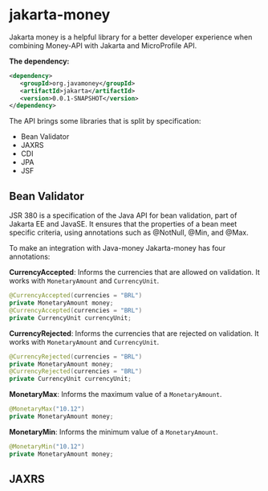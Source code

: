 # jakarta-money

Jakarta money is a helpful library for a better developer experience when combining Money-API with Jakarta and MicroProfile API.

**The dependency:**

```xml
<dependency>
   <groupId>org.javamoney</groupId>
   <artifactId>jakarta</artifactId>
   <version>0.0.1-SNAPSHOT</version>
</dependency>
```

The API brings some libraries that is split by specification:

* Bean Validator
* JAXRS
* CDI
* JPA
* JSF

## Bean Validator

JSR 380 is a specification of the Java API for bean validation, part of Jakarta EE and JavaSE. It ensures that the properties of a bean meet specific criteria, using annotations such as @NotNull, @Min, and @Max.

To make an integration with Java-money Jakarta-money has four annotations:

**CurrencyAccepted**: Informs the currencies that are allowed on validation. It works with `MonetaryAmount` and `CurrencyUnit`.

```java
@CurrencyAccepted(currencies = "BRL")
private MonetaryAmount money;
@CurrencyAccepted(currencies = "BRL")
private CurrencyUnit currencyUnit;
```

**CurrencyRejected**: Informs the currencies that are rejected on validation. It works with `MonetaryAmount` and `CurrencyUnit`.

```java
@CurrencyRejected(currencies = "BRL")
private MonetaryAmount money;
@CurrencyRejected(currencies = "BRL")
private CurrencyUnit currencyUnit;
```
**MonetaryMax**: Informs the maximum value of a `MonetaryAmount`.

```java
@MonetaryMax("10.12")
private MonetaryAmount money;
```
**MonetaryMin**: Informs the minimum value of a `MonetaryAmount`.
```java
@MonetaryMin("10.12")
private MonetaryAmount money;
```

## JAXRS